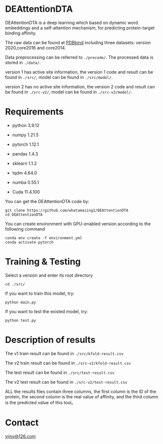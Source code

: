# DEAttentionDTA
DEAttentionDTA is a deep learning which based on dynamic word embeddings and a self-attention mechanism, for predicting protein-target binding affinity.

The raw data can be found at [PDBbind](http://pdbbind.org.cn/) including three datasets: version 2020,core2016 and core2014.

Data preprocessing can be referred to `./precode/`. The processed data is stored in `./data/`.

version 1 has active site information, the version 1 code and result can be found in `./src/`, model can be found in `./src/model/`.

version 2 has no active site information, the version 2 code and result can be found in `./src-v2/`, model can be found in `./src-v2/model/`.

# Requirements
- python 3.9.12

- numpy 1.21.5

- pytorch 1.12.1

- pandas 1.4.3

- sklearn 1.1.2

- tqdm 4.64.0

- numba 0.55.1

- Cuda 11.4.100



You can get the DEAttentionDTA code by:
```
git clone https://github.com/whatamazing1/DEAttentionDTA
cd DEAttentionDTA
```
You can create environment with GPU-enabled version according to the following command
```
conda env create -f environment.yml
conda activate pytorch
```

# Training & Testing
Select a version and enter its root directory
```
cd ./src/
```
If you want to train this model, try:
```
python main.py
```
If you want to test the existed model, try:
```
python test.py
```

# Description of results
The v1 train result can be found in `./src/kfold-result.csv`

The v2 train result can be found in `./src-v2/kfold-result.csv`

The test result can be found in `./src/test-result.csv`

The v2 test result can be found in `./src-v2/test-result.csv`

ALL the results files contain three columns, the first column is the ID of the protein, the second column is the real value of affinity, and the third column is the predicted value of this tool。

# Contact
yjiny@126.com
